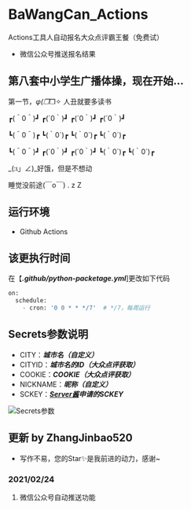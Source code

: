 # BaWangCan_Actions
Actions工具人自动报名大众点评霸王餐（免费试）

 - 微信公众号推送报名结果

## 第八套中小学生广播体操，现在开始...
第一节，_φ(❐_❐✧ 人丑就要多读书

┏(＾0＾)┛   ┏(´0｀)┛   ┏(´0｀)┛   ┏(´0｀)┛

┗(＾0＾)┏   ┗(｀0´)┏   ┗(｀0´)┏   ┗(｀0´)┏

┗(＾0＾)┛   ┏(´0｀)┛   ┏(´0｀)┛   ┗(｀0´)┏   ┗(｀0´)┏

_(:ι」∠)_好饿，但是不想动

睡觉没前途(￣o￣) . z Z　

## 运行环境

 - Github Actions

## 该更执行时间

在【***.github/python-packetage.yml***]更改如下代码

```python
on:
  schedule:
    - cron: '0 0 * * */7'  # */7，每周运行
```

## Secrets参数说明
 - CITY：***城市名（自定义）***
 - CITYID：***城市名的ID（大众点评获取）***
 - COOKIE：***COOKIE（大众点评获取）***
 - NICKNAME：***昵称（自定义）*** 
 - SCKEY：***[Server酱](http://sc.ftqq.com/?c=code)申请的SCKEY***

![Secrets参数](https://img-blog.csdnimg.cn/20210224103358477.png?x-oss-process=image/watermark,type_ZmFuZ3poZW5naGVpdGk,shadow_10,text_aHR0cHM6Ly9ibG9nLmNzZG4ubmV0L3dlaXhpbl80MjAwOTgwNA==,size_16,color_FFFFFF,t_70)

## 更新 by ZhangJinbao520

 - 写作不易，您的Star✨是我前进的动力，感谢~

### 2021/02/24

 1. 微信公众号自动推送功能
